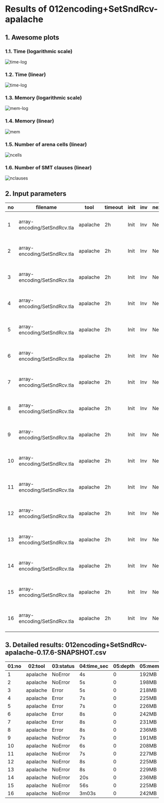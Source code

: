 # Results of 012encoding+SetSndRcv-apalache


## 1. Awesome plots

### 1.1. Time (logarithmic scale)

![time-log](012encoding+SetSndRcv-apalache-time-log.svg "Time Log")

### 1.2. Time (linear)

![time-log](012encoding+SetSndRcv-apalache-time.svg "Time Log")

### 1.3. Memory (logarithmic scale)

![mem-log](012encoding+SetSndRcv-apalache-mem-log.svg "Memory Log")

### 1.4. Memory (linear)

![mem](012encoding+SetSndRcv-apalache-mem.svg "Memory Log")

### 1.5. Number of arena cells (linear)

![ncells](012encoding+SetSndRcv-apalache-ncells.svg "Number of arena cells")

### 1.6. Number of SMT clauses (linear)

![nclauses](012encoding+SetSndRcv-apalache-nclauses.svg "Number of SMT clauses")

## 2. Input parameters

no  |  filename                      |  tool      |  timeout  |  init  |  inv  |  next  |  args
----|--------------------------------|------------|-----------|--------|-------|--------|-----------------------------------------------------
1   |  array-encoding/SetSndRcv.tla  |  apalache  |  2h       |  Init  |  Inv  |  Next  |  --smt-encoding=arrays --length=0 --cinit=CInit0
2   |  array-encoding/SetSndRcv.tla  |  apalache  |  2h       |  Init  |  Inv  |  Next  |  --smt-encoding=arrays --length=2 --cinit=CInit2
3   |  array-encoding/SetSndRcv.tla  |  apalache  |  2h       |  Init  |  Inv  |  Next  |  --smt-encoding=arrays --length=4 --cinit=CInit4
4   |  array-encoding/SetSndRcv.tla  |  apalache  |  2h       |  Init  |  Inv  |  Next  |  --smt-encoding=arrays --length=6 --cinit=CInit6
5   |  array-encoding/SetSndRcv.tla  |  apalache  |  2h       |  Init  |  Inv  |  Next  |  --smt-encoding=arrays --length=8 --cinit=CInit8
6   |  array-encoding/SetSndRcv.tla  |  apalache  |  2h       |  Init  |  Inv  |  Next  |  --smt-encoding=arrays --length=10 --cinit=CInit10
7   |  array-encoding/SetSndRcv.tla  |  apalache  |  2h       |  Init  |  Inv  |  Next  |  --smt-encoding=arrays --length=12 --cinit=CInit12
8   |  array-encoding/SetSndRcv.tla  |  apalache  |  2h       |  Init  |  Inv  |  Next  |  --smt-encoding=arrays --length=14 --cinit=CInit14
9   |  array-encoding/SetSndRcv.tla  |  apalache  |  2h       |  Init  |  Inv  |  Next  |  --smt-encoding=oopsla19 --length=0 --cinit=CInit0
10  |  array-encoding/SetSndRcv.tla  |  apalache  |  2h       |  Init  |  Inv  |  Next  |  --smt-encoding=oopsla19 --length=2 --cinit=CInit2
11  |  array-encoding/SetSndRcv.tla  |  apalache  |  2h       |  Init  |  Inv  |  Next  |  --smt-encoding=oopsla19 --length=4 --cinit=CInit4
12  |  array-encoding/SetSndRcv.tla  |  apalache  |  2h       |  Init  |  Inv  |  Next  |  --smt-encoding=oopsla19 --length=6 --cinit=CInit6
13  |  array-encoding/SetSndRcv.tla  |  apalache  |  2h       |  Init  |  Inv  |  Next  |  --smt-encoding=oopsla19 --length=8 --cinit=CInit8
14  |  array-encoding/SetSndRcv.tla  |  apalache  |  2h       |  Init  |  Inv  |  Next  |  --smt-encoding=oopsla19 --length=10 --cinit=CInit10
15  |  array-encoding/SetSndRcv.tla  |  apalache  |  2h       |  Init  |  Inv  |  Next  |  --smt-encoding=oopsla19 --length=12 --cinit=CInit12
16  |  array-encoding/SetSndRcv.tla  |  apalache  |  2h       |  Init  |  Inv  |  Next  |  --smt-encoding=oopsla19 --length=14 --cinit=CInit14

## 3. Detailed results: 012encoding+SetSndRcv-apalache-0.17.6-SNAPSHOT.csv

01:no  |  02:tool   |  03:status  |  04:time_sec  |  05:depth  |  05:mem_kb  |  10:ninit_trans  |  11:ninit_trans  |  12:ncells  |  13:nclauses  |  14:navg_clause_len
-------|------------|-------------|---------------|------------|-------------|------------------|------------------|-------------|---------------|--------------------
1      |  apalache  |  NoError    |  4s           |  0         |  192MB      |  0               |  0               |  12         |  7.0          |  5.0
2      |  apalache  |  NoError    |  5s           |  0         |  198MB      |  0               |  0               |  83         |  78           |  8.0
3      |  apalache  |  Error      |  5s           |  0         |  218MB      |  0               |  0               |  193        |  206          |  9.0
4      |  apalache  |  Error      |  7s           |  0         |  225MB      |  0               |  0               |  213        |  245          |  9.0
5      |  apalache  |  Error      |  7s           |  0         |  226MB      |  0               |  0               |  233        |  288          |  9.0
6      |  apalache  |  Error      |  8s           |  0         |  242MB      |  0               |  0               |  253        |  335          |  9.0
7      |  apalache  |  Error      |  8s           |  0         |  231MB      |  0               |  0               |  273        |  386          |  9.0
8      |  apalache  |  Error      |  8s           |  0         |  236MB      |  0               |  0               |  293        |  441          |  9.0
9      |  apalache  |  NoError    |  7s           |  0         |  191MB      |  0               |  0               |  13         |  11           |  6.0
10     |  apalache  |  NoError    |  6s           |  0         |  208MB      |  0               |  0               |  93         |  103          |  8.0
11     |  apalache  |  NoError    |  7s           |  0         |  227MB      |  0               |  0               |  235        |  281          |  10
12     |  apalache  |  NoError    |  8s           |  0         |  225MB      |  0               |  0               |  401        |  507          |  11
13     |  apalache  |  NoError    |  8s           |  0         |  229MB      |  0               |  0               |  591        |  781          |  11
14     |  apalache  |  NoError    |  20s          |  0         |  236MB      |  0               |  0               |  805        |  1.0K         |  12
15     |  apalache  |  NoError    |  56s          |  0         |  225MB      |  0               |  0               |  1.0K       |  1.0K         |  13
16     |  apalache  |  NoError    |  3m03s        |  0         |  242MB      |  0               |  0               |  1.0K       |  1.0K         |  13
